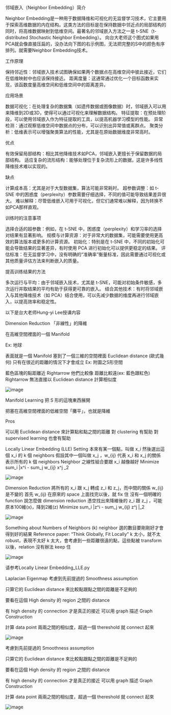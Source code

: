 邻域嵌入（Neighbor Embedding）简介

Neighbor Embedding是一种用于数据降维和可视化的无监督学习技术，它主要用于探索高维数据的内在结构。这类方法的目标是在保持数据中邻近点的局部结构的同时，将高维数据映射到低维空间。最著名的邻域嵌入方法之一是 t-SNE（t-distributed Stochastic Neighbor Embedding）。
向台大老师这个图式如果用PCA就会像直接压扁的，没办法向下图的右示例图，无法把完整的S中的颜色有序排列。就需要Neighbor Embedding技术。

工作原理

保持邻近性：邻域嵌入技术试图确保如果两个数据点在高维空间中彼此接近，它们在低维映射中也应该保持接近。
距离度量：这通常通过优化一个目标函数来实现，该函数度量高维空间和低维空间中的距离差异。

应用场景

数据可视化：在处理复杂的数据集（如遗传数据或图像数据）时，邻域嵌入可以用来降维到2D或3D，使得可以通过可视化来理解数据结构。
特征提取：在预处理阶段，可以使用邻域嵌入作为特征提取的工具，以提高机器学习模型的性能。
异常检测：通过观察低维空间中数据点的分布，可以识别出异常值或离群点。
聚类分析：低维表示可以增强聚类算法的性能，尤其是在原始数据维度非常高时。

优点

有效保留局部结构：相比其他降维技术如PCA，邻域嵌入更擅长于保留数据的局部结构。
适应复杂的流形结构：能够处理位于复杂流形上的数据，这是许多线性降维技术难以实现的。

缺点

计算成本高：尤其是对于大型数据集，算法可能非常耗时。
超参数调整：如 t-SNE 中的困惑度（perplexity）参数需要仔细选择，不同的值可能导致结果差异很大。
难以解释：尽管低维嵌入可用于可视化，但它们通常难以解释，因为转换不如PCA那样直观。

训练时的注意事项

选择合适的超参数：例如，在 t-SNE 中，困惑度（perplexity）和学习率的选择对结果有显著影响。
规模与计算资源：对于非常大的数据集，可能需要使用更高效的算法版本或更多的计算资源。
初始化：特别是在 t-SNE 中，不同的初始化可能会导致结果的显著差异，有时使用 PCA 进行初始化可以提供更稳定的结果。
评估标准：在无监督学习中，没有明确的“准确率”衡量标准，因此需要通过可视化或其他质量评估方法来判断嵌入的质量。

提高训练结果的方法

多次运行与平均：由于邻域嵌入技术，尤其是 t-SNE，可能对初始条件敏感，多次运行并取结果的平均有助于获得更可靠的嵌入。
结合其他技术：有时将邻域嵌入与其他降维技术（如 PCA）结合使用，可以先减少数据的维度再进行邻域嵌入，以提高效率和稳定性。

以下是台大老师Hung-yi Lee授课内容

Dimension Reduction
「非線性」的降維

在高維空間裡面的一個 Manifold

Ex: 地球

表面就是一個 Manifold
塞到了一個三維的空間裡面
Euclidean distance (歐式幾何) 只有在很近的距離的情況下才會成立
Ex: 附圖之S形空間

藍色區塊的點距離近 Rightarrow​ 他們比較像
距離比較遠(ex: 藍色跟紅色) Rightarrow 無法直接以 Euclidean distance 計算相似度

![image](https://github.com/joycelai140420/MachineLearning/assets/167413809/f74e0777-7dcb-4241-96d6-8a5fd2dc8363)

Manifold Learning
把 S 形的這塊東西展開

把塞在高維空間裡面的低維空間「攤平」，也就是降維

Pros

可以用 Euclidean distance 來計算點和點之間的距離
對 clustering 有幫助
對 supervised learning 也會有幫助

Locally Linear Embedding (LLE)
Setting
本來有某一個點，叫做 x_i
然後選出這個 x_i 的 k 個 neighbors
假設其中一個叫做 x_j ，w_{ij} 代表 x_i 和 x_j 的關係
表示所有的 k 個 neighbors Neighbor 之線性組合要跟 x_i 越像越好
Minimize sum_i |x^i - sum_j w_{ij} x^j \_2

![image](https://github.com/joycelai140420/MachineLearning/assets/167413809/b74d8e6a-2516-4a91-9aa3-1679f5edb0ef)

Dimension Reduction
將所有的 x_i​ 跟 x_j​ 轉成 z_i​ 和 z_j​ ，而中間的關係 w_{ij}​ 是不變的
首先 w_{ij} 在原來的 space 上面找完以後，就 fix 住
沒有一個明確的 function 說怎麼做 dimension reduction
憑空找出來降維後的 z_i 跟 z_j ，可能原本100維(x)，降到2維(z)
Minimize sum_i |z^i - sum_j w_{ij} z^j |_2

![image](https://github.com/joycelai140420/MachineLearning/assets/167413809/b9d1623b-ca19-492e-9f6c-2959aa7fa802)

Something about Numbers of Neighbors (k)
neighbor 選的數目要剛剛好才會得到好的結果
Reference paper: “Think Globally, Fit Locally”
k 太小，就不太robust，表現不太好
k 太大，會考慮到一些距離很遠的點，這些點被 transform 以後，relation 沒有辦法 keep 住

![image](https://github.com/joycelai140420/MachineLearning/assets/167413809/d7634f8f-b3ed-4118-be0d-f991dd86e1ca)


请参考Locally Linear Embedding_LLE.py

Laplacian Eigenmap
考慮到先前提過的 Smoothness assumption

只算它的 Euclidean distance 來比較點跟點之間的距離是不足夠的

要看在這個 High density 的 region 之間的 distance

有 high density 的 connection 才是真正的接近
可以用 graph 描述
Graph Construction

計算 data point 兩兩之間的相似度，超過一個 thereshold 就 connect 起來

![image](https://github.com/joycelai140420/MachineLearning/assets/167413809/b1f013f6-3b72-41c1-b848-9991db9662f5)

考慮到先前提過的 Smoothness assumption

只算它的 Euclidean distance 來比較點跟點之間的距離是不足夠的

要看在這個 High density 的 region 之間的 distance

有 high density 的 connection 才是真正的接近
可以用 graph 描述
Graph Construction

計算 data point 兩兩之間的相似度，超過一個 thereshold 就 connect 起來

![image](https://github.com/joycelai140420/MachineLearning/assets/167413809/dca97f7b-3419-4fbe-9643-be0a9b17acef)


